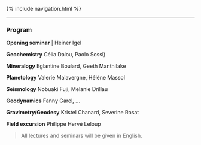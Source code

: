 {% include navigation.html %}

---

### Program

**Opening seminar** \| Heiner Igel

**Geochemistry** Célia Dalou, Paolo Sossi)

**Mineralogy** Eglantine Boulard, Geeth Manthilake

**Planetology** Valerie Malavergne, Hélène Massol

**Seismology** Nobuaki Fuji, Melanie Drillau

**Geodynamics** Fanny Garel, ... 

**Gravimetry/Geodesy** Kristel Chanard, Severine Rosat

**Field excursion** Philippe Hervé Leloup

> All lectures and seminars will be given in English.
